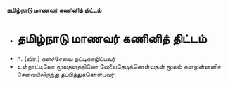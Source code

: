**தமிழ்நாடு மாணவர் கணினித் திட்டம்**
- # தமிழ்நாடு மாணவர் கணினித் திட்டம்
- n. (விர.) களச்சேவை தட்டிக்கழிப்பவர்
- உள்நாட்டிலோ மூலதளத்திலோ வேலைதேடிக்கொள்வதன் மூலம் களமுன்னனிச் சேவையிலிருந்து தப்பித்துக்கொள்பவர்.

